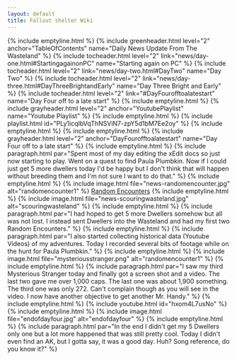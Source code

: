 ```yaml
---
layout: default
title: Fallout shelter Wiki
---
```

{% include emptyline.html %}
{% include greenheader.html level="2" anchor="TableOfContents" name="Daily News Update From The Wasteland" %}
{% include tocheader.html level="2" link="news/day-one.html#StartingagainonPC" name="Starting again on PC" %}
{% include tocheader.html level="2" link="news/day-two.html#DayTwo" name="Day Two" %}
{% include tocheader.html level="2" link="news/day-three.html#DayThreeBrightandEarly" name="Day Three Bright and Early" %}
{% include tocheader.html level="2" link="#DayFourofftoalatestart" name="Day Four off to a late start" %}
{% include emptyline.html %}
{% include grayheader.html level="2" anchor="YoutubePlaylist" name="Youtube Playlist" %}
{% include emptyline.html %}
{% include playlist.html id="PLy1icqIbVqThNSViN7-zpY5d1bM7Ee2oy" %}
{% include emptyline.html %}
{% include emptyline.html %}
{% include grayheader.html level="2" anchor="DayFourofftoalatestart" name="Day Four off to a late start" %}
{% include emptyline.html %}
{% include paragraph.html par="Spent most of my day editing the xEdit docs so just now starting to play. Went on a quest to find Paula Plumbkin. Now if I could just get 5 more dwellers today I'd be happy but I don't think that will happen without breeding them and I'm not sure I want to do that." %}
{% include emptyline.html %}
{% include image.html file="news-randomencounter.jpg" alt="randomencounter1" %}
[Random Encounters](./RandomEncounter.md)
{% include emptyline.html %}
{% include image.html file="news-scouringwasteland.jpg" alt="scouringwasteland" %}
{% include emptyline.html %}
{% include paragraph.html par="I had hoped to get 5 more Dwellers somehow but all was not lost. I instead sent Dwellers into the Wasteland and had my first two Random Encounters." %}
{% include emptyline.html %}
{% include paragraph.html par="I also started collecting historical data (Youtube Videos) of my adventures. Today I recorded several bits of footage while on the hunt for Paula Plumbkin." %}
{% include emptyline.html %}
{% include image.html file="mysteriousstranger.png" alt="randomencounter1" %}
{% include emptyline.html %}
{% include paragraph.html par="I saw my third Mysterious Stranger today and finally got a screen shot and a video. The last two gave me over 1,000 caps. The last one was about 1,900 something. The third one was only 272. Can't complain though as you will see in the video. I now have another objective to get another Mr. Handy." %}
{% include emptyline.html %}
{% include youtube.html id="hxom4L7usNo" %}
{% include emptyline.html %}
{% include image.html file="endofdayfour.jpg" alt="endofdayfour" %}
{% include emptyline.html %}
{% include paragraph.html par="In the end I didn't get my 5 Dwellers only one but a lot more happened that was still pretty cool. Today I didn't even find an AK, but I gotta say, it was a good day. Huh? Song reference, do you know it?" %}
